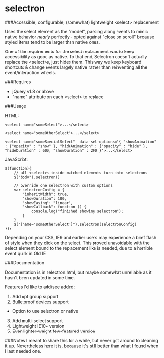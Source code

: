 selectron
=========
###Accessible, configurable, (somewhat) lightweight &lt;select&gt; replacement

Uses the select element as the "model", passing along events to mimic native behavior *nearly* perfectly - opted against "close on scroll" because styled items tend to be larger than native ones.

One of the requirements for the select replacement was to keep accessibility as good as native. To that end, Selectron doesn't actually replace the &lt;select&gt;s, just hides them. This way we keep keyboard shortcuts & change events largely native rather than reinventing all the event/interaction wheels.

###Requires
* jQuery v1.8 or above
* "name" attribute on each &lt;select&gt; to replace

###Usage

HTML:

    <select name="someSelect">...</select>

    <select name="someOtherSelect">...</select>

    <select name="someSpecialSelect"  data-sel-options='{ "showAnimation" : {"opacity" : "show" }, "hideAnimation" : {"opacity" : "hide" }, "hideDuration" : 600, "showDuration" : 200 }'>...</select>

JavaScript:

    $(function){
        // all <select>s inside matched elements turn into selectrons
        $("body").selectron()

        // override one selectron with custom options
        var selectronConfig = {
            "inheritWidth": true,
            "showDuration": 100,
            "showEasing": "linear",
            "showCallback": function () {
                console.log("finished showing selectron");
            }
        }
        $("[name='someOtherSelect']").selectron(selectronConfig)
    });

Depending on your CSS, IE9 and earlier users may experience a brief flash of style when they click on the select. This proved unavoidable with the select element bound to the replacement like is needed, due to a horrible event quirk in Old IE

###Documentation

Documentation is in selectron.html, but maybe somewhat unreliable as it hasn't been updated in some time.

Features I'd like to add/see added:

1. Add opt group support
2. Bulletproof devices support 
 * Option to use selectron or native
3. Add multi-select support
4. Lightweight IE10+ version
5. Even lighter-weight few-featured version

###Notes
I meant to share this for a while, but never got around to cleaning it up. Nevertheless here it is, because it's still better than what I found when I last needed one.